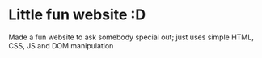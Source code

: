 # Little fun website :D

Made a fun website to ask somebody special out; just uses simple HTML, CSS, JS and DOM manipulation
